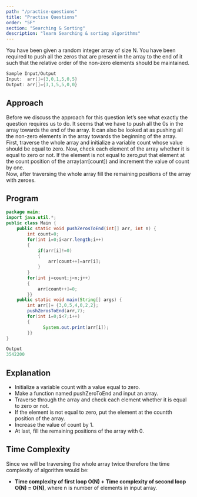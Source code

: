 ```yaml
---
path: "/practise-questions"
title: "Practise Questions"
order: "5F"
section: "Searching & Sorting"
description: "learn Searching & sorting algorithms"
---
```

You have been given a random integer array of size N. You have been required to push all the zeros that are present in the array to the end of it such that the relative order of the non-zero elements should be maintained.
```java
Sample Input/Output
​Input:  arr[]={3,0,1,5,0,5}
Output: arr[]={3,1,5,5,0,0}
```
 ## Approach
 Before we discuss the approach for this question let’s see what exactly the question requires us to do. It seems that we have to push all the 0s in the array towards the end of the array. It can also be looked at as pushing all the non-zero elements in the array towards the beginning of the array.<br>
First, traverse the whole array and initialize a variable count whose value should be equal to zero. Now, check each element of the array whether it is equal to zero or not. If the element is not equal to zero,put that element at the count position of the array(arr[count]) and increment the value of count by one.<br>
Now, after traversing the whole array fill the remaining positions of the array with zeroes.
## Program
```java
package main;
import java.util.*;
public class Main {
	public static void pushZerosToEnd(int[] arr, int n) {
        int count=0;
        for(int i=0;i<arr.length;i++)
        {
            if(arr[i]!=0)
            {
                arr[count++]=arr[i];
            }
        }
        for(int j=count;j<n;j++)
        {
            arr[count++]=0;
        }}
	public static void main(String[] args) {
		int arr[]= {3,0,5,4,0,2,2};
		pushZerosToEnd(arr,7);
		for(int i=0;i<7;i++)
		{
	          System.out.print(arr[i]);
		}}
}
```
```java
Output
3542200
```
## Explanation
- Initialize a variable count with a value equal to zero.<br>
- Make a function named pushZeroToEnd and input an array.<br>
- Traverse through the array and check each element whether it is equal to zero or not.<br>
- If the element is not equal to zero, put the element at the countth position of the array.<br>
- Increase the value of count by 1.<br>
- At last, fill the remaining positions of the array with 0.<br>

## Time Complexity
Since we will be traversing the whole array twice therefore the time complexity of algorithm would be: 
- **Time complexity of first loop O(N) + Time complexity of second loop O(N) = O(N)**,
where n is number of elements in input array.

